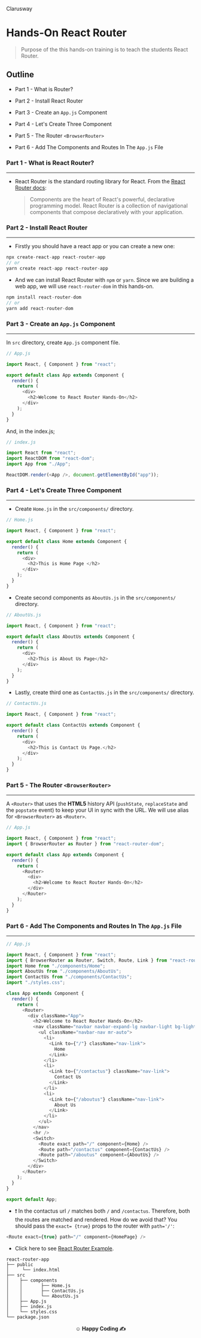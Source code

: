 <p >Clarusway<img align="right"
  src="https://secure.meetupstatic.com/photos/event/3/1/b/9/600_488352729.jpeg"  width="15px"></p>

# Hands-On React Router

> Purpose of the this hands-on training is to teach the students React Router.

## Outline

- Part 1 - What is Router?

- Part 2 - Install React Router

- Part 3 - Create an `App.js` Component

- Part 4 - Let's Create Three Component

- Part 5 - The Router `<BrowserRouter>`

- Part 6 - Add The Components and Routes In The `App.js` File

### Part 1 - What is React Router?

---

- React Router is the standard routing library for React. From the <a href="https://reactrouter.com/">React Router docs</a>:
  > Components are the heart of React's powerful, declarative programming model. React Router is a collection of navigational components that compose declaratively with your application.

### Part 2 - Install React Router

---

- Firstly you should have a react app or you can create a new one:

```js
npx create-react-app react-router-app
// or
yarn create react-app react-router-app
```

- And we can install React Router with `npm` or `yarn`. Since we are building a web app, we will use `react-router-dom` in this hands-on.

```js
npm install react-router-dom
// or
yarn add react-router-dom
```

### Part 3 - Create an `App.js` Component

---

In `src` directory, create `App.js` component file.

```js
// App.js

import React, { Component } from "react";

export default class App extends Component {
  render() {
    return (
      <div>
        <h2>Welcome to React Router Hands-On</h2>
      </div>
    );
  }
}
```

And, in the index.js;

```js
// index.js

import React from "react";
import ReactDOM from "react-dom";
import App from "./App";

ReactDOM.render(<App />, document.getElementById("app"));
```

### Part 4 - Let's Create Three Component

---

- Create `Home.js` in the `src/components/` directory.

```js
// Home.js

import React, { Component } from "react";

export default class Home extends Component {
  render() {
    return (
      <div>
        <h2>This is Home Page </h2>
      </div>
    );
  }
}
```

- Create second components as `AboutUs.js` in the `src/components/` directory.

```js
// AboutUs.js

import React, { Component } from "react";

export default class AboutUs extends Component {
  render() {
    return (
      <div>
        <h2>This is About Us Page</h2>
      </div>
    );
  }
}
```

- Lastly, create third one as `ContactUs.js` in the `src/components/` directory.

```js
// ContactUs.js

import React, { Component } from "react";

export default class ContactUs extends Component {
  render() {
    return (
      <div>
        <h2>This is Contact Us Page.</h2>
      </div>
    );
  }
}
```

### Part 5 - The Router `<BrowserRouter>`

---

A `<Router>` that uses the **HTML5** history API (`pushState`, `replaceState` and the `popstate` event) to keep your UI in sync with the URL. We will use alias for `<BrowserRouter>` as `<Router>`.

```js
// App.js

import React, { Component } from "react";
import { BrowserRouter as Router } from "react-router-dom";

export default class App extends Component {
  render() {
    return (
      <Router>
        <div>
          <h2>Welcome to React Router Hands-On</h2>
        </div>
      </Router>
    );
  }
}
```

### Part 6 - Add The Components and Routes In The `App.js` File

---

```js
// App.js

import React, { Component } from "react";
import { BrowserRouter as Router, Switch, Route, Link } from "react-router-dom";
import Home from "./components/Home";
import AboutUs from "./components/AboutUs";
import ContactUs from "./components/ContactUs";
import "./styles.css";

class App extends Component {
  render() {
    return (
      <Router>
        <div className="App">
          <h2>Welcome to React Router Hands-On</h2>
          <nav className="navbar navbar-expand-lg navbar-light bg-light">
            <ul className="navbar-nav mr-auto">
              <li>
                <Link to={"/"} className="nav-link">
                  Home
                </Link>
              </li>
              <li>
                <Link to={"/contactus"} className="nav-link">
                  Contact Us
                </Link>
              </li>
              <li>
                <Link to={"/aboutus"} className="nav-link">
                  About Us
                </Link>
              </li>
            </ul>
          </nav>
          <hr />
          <Switch>
            <Route exact path="/" component={Home} />
            <Route path="/contactus" component={ContactUs} />
            <Route path="/aboutus" component={AboutUs} />
          </Switch>
        </div>
      </Router>
    );
  }
}

export default App;
```

- &#10071; In the contactus url `/` matches both `/` and `/contactus`. Therefore, both the routes are matched and rendered. How do we avoid that? You should pass the `exact= {true}` props to the router with `path='/'`:

```js
<Route exact={true} path="/" component={HomePage} />
```

- Click here to see <a href="https://codesandbox.io/s/react-router-app-88izz?file=/src/App.js">React Router Example</a>.

```
react-router-app
├── public
│     └── index.html
├── src
│    ├── components
│    │       ├── Home.js
│    │       ├── ContactUs.js
│    │       └── AboutUs.js
│    ├── App.js
│    ├── index.js
│    └── styles.css
└── package.json
```

**<p align="center">&#9786; Happy Coding &#9997;</p>**
